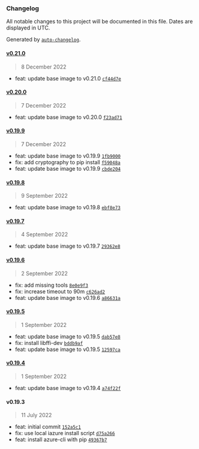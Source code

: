 ### Changelog

All notable changes to this project will be documented in this file. Dates are displayed in UTC.

Generated by [`auto-changelog`](https://github.com/CookPete/auto-changelog).

#### [v0.21.0](https://github.com/papanito/atlantis-docker-image/compare/v0.20.0...v0.21.0)

> 8 December 2022

- feat: update base image to v0.21.0 [`cf44d7e`](https://github.com/papanito/atlantis-docker-image/commit/cf44d7ee35aff4eb47e23d3ec62cb070a7dae089)

#### [v0.20.0](https://github.com/papanito/atlantis-docker-image/compare/v0.19.9...v0.20.0)

> 7 December 2022

- feat: update base image to v0.20.0 [`f23ad71`](https://github.com/papanito/atlantis-docker-image/commit/f23ad71c4bef2e9e87384646d7ef8f589d7b0ae4)

#### [v0.19.9](https://github.com/papanito/atlantis-docker-image/compare/v0.19.8...v0.19.9)

> 7 December 2022

- feat: update base image to v0.19.9 [`1fb9000`](https://github.com/papanito/atlantis-docker-image/commit/1fb9000540448ed16b8aee4505ef57a78fc59400)
- fix: add cryptography to pip install [`f59048a`](https://github.com/papanito/atlantis-docker-image/commit/f59048adfd0c206e442179cade8c11fc131c81f0)
- feat: update base image to v0.19.9 [`cbde204`](https://github.com/papanito/atlantis-docker-image/commit/cbde20491ecb9e36d99893f152dfe82735d19353)

#### [v0.19.8](https://github.com/papanito/atlantis-docker-image/compare/v0.19.7...v0.19.8)

> 9 September 2022

- feat: update base image to v0.19.8 [`ebf8e73`](https://github.com/papanito/atlantis-docker-image/commit/ebf8e73bdc34c68b6e7118c298cbd8432b9fab2b)

#### [v0.19.7](https://github.com/papanito/atlantis-docker-image/compare/v0.19.6...v0.19.7)

> 4 September 2022

- feat: update base image to v0.19.7 [`29362e8`](https://github.com/papanito/atlantis-docker-image/commit/29362e82e54dde7a389c4016ee3f3753682a3a56)

#### [v0.19.6](https://github.com/papanito/atlantis-docker-image/compare/v0.19.5...v0.19.6)

> 2 September 2022

- fix: add missing tools [`8e0e9f3`](https://github.com/papanito/atlantis-docker-image/commit/8e0e9f3f3649dd7932c7fc9e95d92d4fec1606a4)
- fix: increase timeout to 90m [`c626ad2`](https://github.com/papanito/atlantis-docker-image/commit/c626ad2f8dac601f861fadfb86f8058aaccda7cc)
- feat: update base image to v0.19.6 [`a86631a`](https://github.com/papanito/atlantis-docker-image/commit/a86631a2ad9a7d7f8d112ae309d6c8148c81f36c)

#### [v0.19.5](https://github.com/papanito/atlantis-docker-image/compare/v0.19.4...v0.19.5)

> 1 September 2022

- feat: update base image to v0.19.5 [`dab57e8`](https://github.com/papanito/atlantis-docker-image/commit/dab57e8488d006744364c74f49f23cec351208e5)
- fix: install libffi-dev [`bddb9af`](https://github.com/papanito/atlantis-docker-image/commit/bddb9af3add3630ab02cc8856c57e6a8d162e872)
- feat: update base image to v0.19.5 [`12597ca`](https://github.com/papanito/atlantis-docker-image/commit/12597cacd07c7bdb557559a7d11c1338ff34b262)

#### [v0.19.4](https://github.com/papanito/atlantis-docker-image/compare/v0.19.3...v0.19.4)

> 1 September 2022

- feat: update base image to v0.19.4 [`a74f22f`](https://github.com/papanito/atlantis-docker-image/commit/a74f22febbafb1d29675156ab746e004e5a208bc)

#### v0.19.3

> 11 July 2022

- feat: initial commit [`152a5c1`](https://github.com/papanito/atlantis-docker-image/commit/152a5c14f7636b3a98e06527249b1c9726f7bf34)
- fix: use local iazure install script [`d75a266`](https://github.com/papanito/atlantis-docker-image/commit/d75a2661a26c4a6046e276e8b351712c6ffb63a2)
- feat: install azure-cli with pip [`49367b7`](https://github.com/papanito/atlantis-docker-image/commit/49367b74c224e72c322d916d1fed7f030cdcb631)
